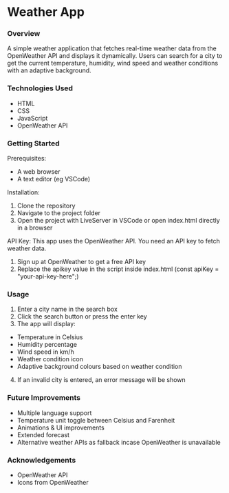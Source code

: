 # Weather App
### Overview
A simple weather application that fetches real-time weather data from the OpenWeather API and displays it dynamically.
Users can search for a city to get the current temperature, humidity, wind speed and weather conditions with an 
adaptive background.

### Technologies Used
- HTML
- CSS
- JavaScript
- OpenWeather API

### Getting Started
Prerequisites: 
- A web browser
- A text editor (eg VSCode)

Installation: 
1. Clone the repository
2. Navigate to the project folder
3. Open the project with LiveServer in VSCode or open index.html directly in a browser

API Key: 
This app uses the OpenWeather API. You need an API key to fetch weather data. 
1. Sign up at OpenWeather to get a free API key
2. Replace the apikey value in the script inside index.html  (const apiKey = "your-api-key-here";)

### Usage
1. Enter a city name in the search box
2. Click the search button or press the enter key
3. The app will display:
- Temperature in Celsius
- Humidity percentage
- Wind speed in km/h
- Weather condition icon
- Adaptive background colours based on weather condition
4. If an invalid city is entered, an error message will be shown

### Future Improvements
- Multiple language support
- Temperature unit toggle between Celsius and Farenheit
- Animations & UI improvements
- Extended forecast
- Alternative weather APIs as fallback incase OpenWeather is unavailable

### Acknowledgements
- OpenWeather API
- Icons from OpenWeather
